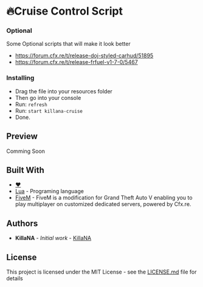 # 🔥Cruise Control Script
### Optional

Some Optional scripts that will make it look better

- https://forum.cfx.re/t/release-doj-styled-carhud/51895
- https://forum.cfx.re/t/release-frfuel-v1-7-0/5467


### Installing

- Drag the file into your resources folder
- Then go into your console
- Run: ``refresh``
- Run: ``start killana-cruise``
- Done.

## Preview

Comming Soon

## Built With

* [❤️](https://www.love.com/)
* [Lua](https://lua.org/) - Programing language
* [FiveM](https://cfx.re/) - FiveM is a modification for Grand Theft Auto V enabling you to play multiplayer on customized dedicated servers, powered by Cfx.re.

## Authors

* **KillaNA** - *Initial work* - [KillaNA](https://github.com/KillaNAdev)

## License

This project is licensed under the MIT License - see the [LICENSE.md](LICENSE.md) file for details
